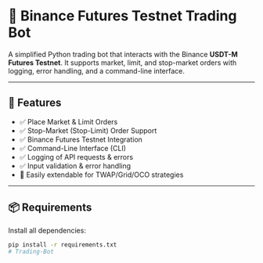 # 🔁 Binance Futures Testnet Trading Bot

A simplified Python trading bot that interacts with the Binance **USDT-M Futures Testnet**. It supports market, limit, and stop-market orders with logging, error handling, and a command-line interface.

---

## 🚀 Features

- ✅ Place Market & Limit Orders
- ✅ Stop-Market (Stop-Limit) Order Support
- ✅ Binance Futures Testnet Integration
- ✅ Command-Line Interface (CLI)
- ✅ Logging of API requests & errors
- ✅ Input validation & error handling
- 🧱 Easily extendable for TWAP/Grid/OCO strategies

---

## 📦 Requirements

Install all dependencies:
```bash
pip install -r requirements.txt
# Trading-Bot

